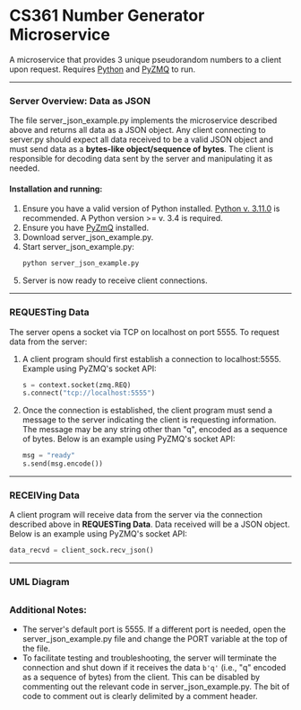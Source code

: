 # CS361 Number Generator Microservice
A microservice that provides 3 unique pseudorandom numbers to a client upon request. Requires [Python]("https://www.python.org/downloads/") and [PyZMQ]("https://github.com/zeromq/pyzmq#building-and-installation") to run.   

---
### Server Overview: Data as JSON
The file server_json_example.py implements the microservice described above and returns all data as a JSON object. Any client connecting to server.py should expect all data received to be a valid JSON object and must send data as a **bytes-like object/sequence of bytes**. The client is responsible for decoding data sent by the server and manipulating it as needed.


#### Installation and running:
1. Ensure you have a valid version of Python installed. [Python v. 3.11.0]("https://www.python.org/downloads/") is recommended. A Python version >= v. 3.4 is required.
2. Ensure you have [PyZmQ]("https://github.com/zeromq/pyzmq#building-and-installation") installed.
3. Download server_json_example.py.
4. Start server_json_example.py:  
    ```python 
    python server_json_example.py
    ```
5. Server is now ready to receive client connections.  

---

### REQUESTing Data
The server opens a socket via TCP on localhost on port 5555. To request data from the server:
1. A client program should first establish a connection to localhost:5555. Example using PyZMQ's socket API:   
    ```python
    s = context.socket(zmq.REQ)
    s.connect("tcp://localhost:5555")
    ```
2. Once the connection is established, the client program must send a message to the server indicating the client is requesting information. The message may be any string other than "q", encoded as a sequence of bytes. Below is an example using PyZMQ's socket API:   
   ```python
   msg = "ready"
   s.send(msg.encode())
   ```   
---

### RECEIVing Data
A client program will receive data from the server via the connection described above in **REQUESTing Data**. Data received will be a JSON object. Below is an example using PyZMQ's socket API:  
   ```python
   data_recvd = client_sock.recv_json()
   ```

---  
### UML Diagram
[]("https://app.diagrams.net/#G1rhNfxV3fOm8d4GfJoe4c0wIohtXYOGJL")
---  
### Additional Notes:
  * The server's default port is 5555. If a different port is needed, open the server_json_example.py file and change the PORT variable at the top of the file.
  * To facilitate testing and troubleshooting, the server will terminate the connection and shut down if it receives the data ```b'q'``` (i.e., "q" encoded as a sequence of bytes) from the client. This can be disabled by commenting out the relevant code in server_json_example.py. The bit of code to comment out is clearly delimited by a comment header.
